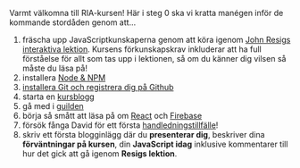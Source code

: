 Varmt välkomna till RIA-kursen! Här i steg 0 ska vi kratta manégen inför de kommande stordåden genom att...

1.    fräscha upp JavaScriptkunskaperna genom att köra igenom [John Resigs interaktiva lektion](http://ejohn.org/apps/learn/). Kursens förkunskapskrav inkluderar att ha full förståelse för allt som tas upp i lektionen, så om du känner dig vilsen så måste du läsa på!
2.    installera [Node & NPM](../node-och-npm)
3.    [installera Git och registrera dig på Github](../git-github)
4.    starta en [kursblogg](../blog)
5.    gå med i [guilden](../guilden)
6.    börja så smått att läsa på om [React](../react) och [Firebase](../firebase)
6.    försök fånga David för ett första [handledningstillfälle](../handledning)!
7.    skriv ett första blogginlägg där du **presenterar dig**, beskriver dina **förväntningar på kursen**, din **JavaScript idag** inklusive kommentarer till hur det gick att gå igenom **Resigs lektion**.

